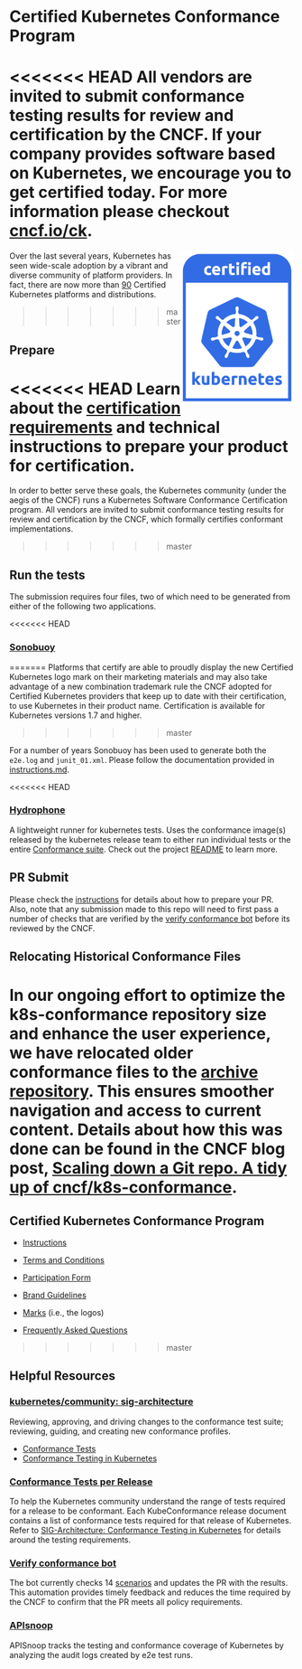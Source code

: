 # Certified Kubernetes Conformance Program

<<<<<<< HEAD
All vendors are invited to submit conformance testing results for review and certification by the CNCF.
If your company provides software based on Kubernetes, we encourage you to get certified today.
For more information please checkout [cncf.io/ck](https://cncf.io/ck).
=======
<img src="https://raw.githubusercontent.com/cncf/artwork/master/projects/kubernetes/certified-kubernetes/versionless/color/certified-kubernetes-color.png" align="right" width="200px">Over the last several years, Kubernetes has seen wide-scale adoption by a vibrant and diverse community of platform providers. In fact, there are now more than [90](https://docs.google.com/spreadsheets/u/1/d/1LxSqBzjOxfGx3cmtZ4EbB_BGCxT_wlxW_xgHVVa23es/edit#gid=0) Certified Kubernetes platforms and distributions.
>>>>>>> master

## Prepare

<<<<<<< HEAD
Learn about the [certification requirements](https://github.com/cncf/k8s-conformance/blob/master/terms-conditions/Certified_Kubernetes_Terms.md) and technical instructions to prepare your product for certification.
=======
In order to better serve these goals, the Kubernetes community (under the aegis of the CNCF) runs a Kubernetes Software Conformance Certification program.
All vendors are invited to submit conformance testing results for review and certification by the CNCF, which formally certifies conformant implementations.
>>>>>>> master

## Run the tests

The submission requires four files, two of which need to be generated from either of the following two applications.

<<<<<<< HEAD
### [Sonobuoy](https://sonobuoy.io/)
=======
Platforms that certify are able to proudly display the new Certified Kubernetes logo mark on their marketing materials and may also take advantage of a new combination trademark rule the CNCF adopted for Certified Kubernetes providers that keep up to date with their certification, to use Kubernetes in their product name. Certification is available for Kubernetes versions 1.7 and higher.
>>>>>>> master

For a number of years Sonobuoy has been used to generate both the `e2e.log` and `junit_01.xml`.
Please follow the documentation provided in [instructions.md](https://github.com/cncf/k8s-conformance/blob/master/instructions.md).

<<<<<<< HEAD
### [Hydrophone](https://github.com/kubernetes-sigs/hydrophone)

A lightweight runner for kubernetes tests.
Uses the conformance image(s) released by the kubernetes release team to either run individual tests or the entire [Conformance suite](https://github.com/kubernetes/community/blob/master/contributors/devel/sig-architecture/conformance-tests.md).
Check out the project [README](https://github.com/kubernetes-sigs/hydrophone/blob/main/README.md) to learn more.

## PR Submit

Please check the [instructions](https://github.com/cncf/k8s-conformance/blob/master/instructions.md#contents-of-the-pr) for details about how to prepare your PR.
Also, note that any submission made to this repo will need to first pass a number of checks that are verified by the [verify conformance bot](https://github.com/cncf-infra/verify-conformance) before its reviewed by the CNCF.

## Relocating Historical Conformance Files

In our ongoing effort to optimize the k8s-conformance repository size and enhance the user experience, we have relocated older conformance files to the [archive repository](https://github.com/cncf/k8s-conformance-archive).
This ensures smoother navigation and access to current content.
Details about how this was done can be found in the CNCF blog post, [Scaling down a Git repo. A tidy up of cncf/k8s-conformance](https://www.cncf.io/blog/2024/01/12/scaling-down-a-git-repo-a-tidy-up-of-cncf-k8s-conformance/).
=======
## Certified Kubernetes Conformance Program

* [Instructions](instructions.md)

* [Terms and Conditions](./terms-conditions/Certified_Kubernetes_Terms.md)

* [Participation Form](./participation-form/Certified_Kubernetes_Form.md)

* [Brand Guidelines](https://github.com/cncf/artwork/blob/master/projects/kubernetes/certified-kubernetes/certified-kubernetes-brand-guide.pdf)

* [Marks](https://github.com/cncf/artwork/blob/master/examples/other.md#certified-kubernetes-logos) (i.e., the logos)

* [Frequently Asked Questions](faq.md)
>>>>>>> master

## Helpful Resources

### [kubernetes/community: sig-architecture](https://github.com/kubernetes/community/tree/master/sig-architecture#conformance-definition-1)

Reviewing, approving, and driving changes to the conformance test suite; reviewing, guiding, and creating new conformance profiles.

- [Conformance Tests](https://github.com/kubernetes/kubernetes/blob/master/test/conformance/testdata/conformance.yaml)
- [Conformance Testing in Kubernetes](https://github.com/kubernetes/community/blob/master/contributors/devel/sig-architecture/conformance-tests.md)

### [Conformance Tests per Release](https://github.com/cncf/k8s-conformance)

To help the Kubernetes community understand the range of tests required for a release to be conformant.
Each KubeConformance release document contains a list of conformance tests required for that release of Kubernetes.
Refer to [SIG-Architecture: Conformance Testing in Kubernetes](https://github.com/kubernetes/community/blob/master/contributors/devel/sig-architecture/conformance-tests.md) for details around the testing requirements.

### [Verify conformance bot](https://github.com/cncf-infra/verify-conformance)

The bot currently checks 14 [scenarios](https://github.com/cncf-infra/verify-conformance/blob/main/kodata/features/verify-conformance-release.feature) and updates the PR with the results.
This automation provides timely feedback and reduces the time required by the CNCF to confirm that the PR meets all policy requirements.

### [APIsnoop](https://apisnoop.cncf.io/about)

APISnoop tracks the testing and conformance coverage of Kubernetes by analyzing the audit logs created by e2e test runs.
